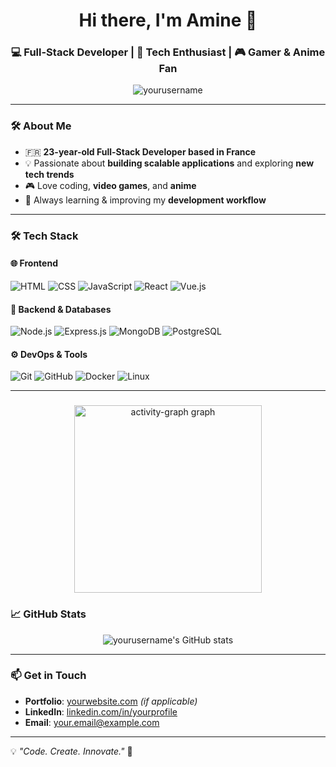 <h1 align="center">Hi there, I'm Amine 👋</h1>
<h3 align="center">💻 Full-Stack Developer | 🚀 Tech Enthusiast | 🎮 Gamer & Anime Fan</h3>

<p align="center">
  <img src="https://komarev.com/ghpvc/?username=yourusername&label=Profile%20Views&color=0e75b6&style=flat" alt="yourusername" />
</p>

---

### 🛠️ **About Me**
- 🇫🇷 **23-year-old Full-Stack Developer based in France**
- 💡 Passionate about **building scalable applications** and exploring **new tech trends**
- 🎮 Love coding, **video games**, and **anime**
- 🚀 Always learning & improving my **development workflow**  

---

### 🛠️ **Tech Stack**
#### 🌐 **Frontend**  
![HTML](https://img.shields.io/badge/HTML5-E34F26?style=for-the-badge&logo=html5&logoColor=white)
![CSS](https://img.shields.io/badge/CSS3-1572B6?style=for-the-badge&logo=css3&logoColor=white)
![JavaScript](https://img.shields.io/badge/JavaScript-F7DF1E?style=for-the-badge&logo=javascript&logoColor=black)
![React](https://img.shields.io/badge/React-61DAFB?style=for-the-badge&logo=react&logoColor=black)
![Vue.js](https://img.shields.io/badge/Vue.js-4FC08D?style=for-the-badge&logo=vue.js&logoColor=white)

#### 💾 **Backend & Databases**  
![Node.js](https://img.shields.io/badge/Node.js-339933?style=for-the-badge&logo=nodedotjs&logoColor=white)
![Express.js](https://img.shields.io/badge/Express.js-000000?style=for-the-badge&logo=express&logoColor=white)
![MongoDB](https://img.shields.io/badge/MongoDB-47A248?style=for-the-badge&logo=mongodb&logoColor=white)
![PostgreSQL](https://img.shields.io/badge/PostgreSQL-316192?style=for-the-badge&logo=postgresql&logoColor=white)

#### ⚙️ **DevOps & Tools**  
![Git](https://img.shields.io/badge/Git-F05032?style=for-the-badge&logo=git&logoColor=white)
![GitHub](https://img.shields.io/badge/GitHub-181717?style=for-the-badge&logo=github&logoColor=white)
![Docker](https://img.shields.io/badge/Docker-2496ED?style=for-the-badge&logo=docker&logoColor=white)
![Linux](https://img.shields.io/badge/Linux-FCC624?style=for-the-badge&logo=linux&logoColor=black)

---
###

<div align="center">
  <img src="https://github-readme-activity-graph.vercel.app/graph?username=AmineBenfetta&radius=16&theme=nightowl&area=true&order=5" height="300" alt="activity-graph graph"  />
</div>

### 

### 📈 **GitHub Stats**
<p align="center">
  <img src="https://github-readme-stats.vercel.app/api?username=yourusername&show_icons=true&theme=nightowl" alt="yourusername's GitHub stats" />
</p>

---

### 📫 **Get in Touch**
- **Portfolio**: [yourwebsite.com](https://yourwebsite.com) *(if applicable)*
- **LinkedIn**: [linkedin.com/in/yourprofile](https://linkedin.com/in/yourprofile)
- **Email**: [your.email@example.com](mailto:your.email@example.com)

---

💡 _"Code. Create. Innovate."_ 🚀  

